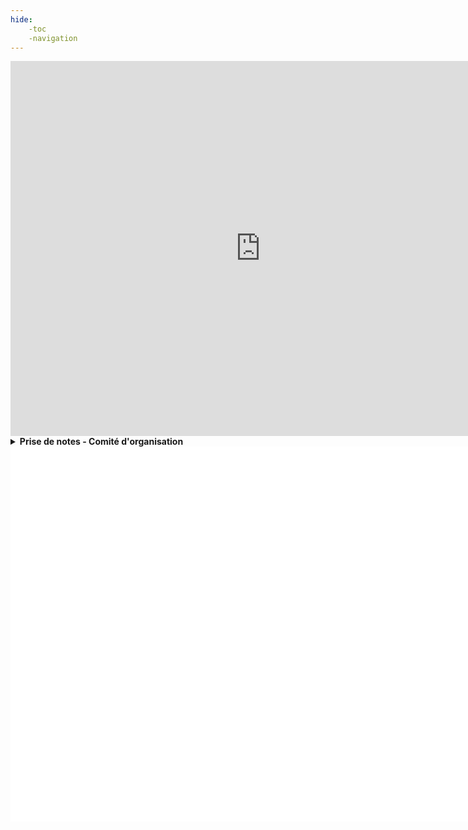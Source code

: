 ```yaml
---
hide: 
    -toc
    -navigation
---
```






<iframe src="https://pad.libreon.fr/s/ztgftJToR#" width="800" height="600" frameborder="0"></iframe>



<details>
  <summary><strong>Prise de notes - Comité d'organisation</strong></summary>
  <iframe 
    src="https://framaforms.org/gardienne-du-parlement-de-la-riviere-isere-1746732524" 
    width="100%" 
    height="1350" 
    style="border: none;">
  </iframe>
</details>


















<html lang="en">
  <head>
    <meta charset="UTF-8" />
    <title>Quick Sigma.js Example</title>
    <script src="https://cdnjs.cloudflare.com/ajax/libs/sigma.js/2.4.0/sigma.min.js"></script>
    <script src="https://cdnjs.cloudflare.com/ajax/libs/graphology/0.25.4/graphology.umd.min.js"></script>
  </head>
  <body style="background: transparent">
    <div id="container" style="width: 800px; height: 600px; background: white"></div>
    <script>
      // Create a graphology graph
      const graph = new graphology.Graph();
      graph.addNode("1", { label: "Node 1", x: 0, y: 0, size: 10, color: "blue" });
      graph.addNode("2", { label: "Node 2", x: 1, y: 1, size: 20, color: "red" });
      graph.addEdge("1", "2", { size: 5, color: "purple" });
      // Instantiate sigma.js and render the graph
      const sigmaInstance = new Sigma(graph, document.getElementById("container"));
    </script>
  </body>
</html>
